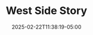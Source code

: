 ---
title: West Side Story
Theatre: Alhambra Theatre & Dining
Venue: Alhambra Theatre
Season: 
date: 2025-02-22T11:38:19-05:00
opening_date: 2025-02-22
closing_date: 2025-03-30
showtimes:
  - 2025-02-20 12:00:00
  - 2025-02-20 18:00:00
  - 2025-02-21 17:45:00
  - 2025-02-22 12:00:00
  - 2025-02-22 18:00:00
  - 2025-02-23 12:00:00
  - 2025-02-23 18:00:00
  - 2025-02-25 18:00:00
  - 2025-02-26 18:00:00
  - 2025-02-27 18:00:00
  - 2025-02-28 18:00:00
  - 2025-03-01 12:00:00
  - 2025-03-01 18:00:00
  - 2025-03-02 12:00:00
  - 2025-03-02 18:00:00
  - 2025-03-04 18:00:00
  - 2025-03-05 18:00:00
  - 2025-03-06 18:00:00
  - 2025-03-07 18:00:00
  - 2025-03-08 12:00:00
  - 2025-03-08 18:00:00
  - 2025-03-09 12:00:00
  - 2025-03-09 18:00:00
  - 2025-03-11 18:00:00
  - 2025-03-12 18:00:00
  - 2025-03-13 18:00:00
  - 2025-03-14 18:00:00
  - 2025-03-15 12:00:00
  - 2025-03-15 18:00:00
  - 2025-03-16 12:00:00
  - 2025-03-16 18:00:00
  - 2025-03-18 18:00:00
  - 2025-03-19 18:00:00
  - 2025-03-20 18:00:00
  - 2025-03-21 18:00:00
  - 2025-03-22 12:00:00
  - 2025-03-22 18:00:00
  - 2025-03-23 12:00:00
  - 2025-03-23 18:00:00
  - 2025-03-26 18:00:00
  - 2025-03-27 18:00:00
  - 2025-03-28 18:00:00
  - 2025-03-29 12:00:00
  - 2025-03-29 18:00:00
  - 2025-03-30 12:00:00
  - 2025-03-30 18:00:00
featured_image: 2025-West-Side-Story.webp
featured_image_alt: 
featured_image_caption: 
featured_image_attr: 
featured_image_attr_link: 
program: 2025-West-Side-Story.pdf
Website: 
Tickets: https://sales.alhambrajax.com/100/tickets.shows.html?playID=1483&code=JAXPLAYS
show_details: 
cast:
  - Tony: Brayden Schilling
  - Maria: Lauren Henriques
  - Riff: Spencer Bethers
  - Bernardo: Marco Puente
  - Action: Davis Parks
  - Anita: Nayda Marie Baez
  - A-Rab: Jackson Gloumeau
  - Chino: Dan Follett
  - Big Deal/Diesel: Cameron J. Adams
  - Pepe: James Arthur Lopez
  - Baby John: Brady Massey
  - Luis: Dominique Gambrell
  - Anybodys: Maya Galipeau
  - Graziella: Jessie Roddy
  - Consuelo: Brooke DeBeer
  - Velma: Holly Lauren Dayton
  - Francisca: Jazmine Moret
  - Minnie: Isabella Homans
  - Rosalia: Sierra Rusnak
  - Schrank: Thaddeus Walker
  - Krupke/Glad Hand: Erik DeCicco
  - Doc: Ken Uibel
crew:
  - Executive Producer/Director: Tod Booth
  - Vice President of Production: Shain Stroff
  - Production Manager/Choreographer: Erick Ariel Sureda
  - Musical Director: Cathy Murphy Giddens
  - Lighting Design: Johnny Pettegrew
  - Costume Design: 
      - Camala Pitts
      - Dorinda Quiles
  - Company Management: Lisa Valdini Booth
  - Set Design/Technical Director: David Dionne
  - Set Construction:
      - Ian Black
      - Kenneth Holderfield
  - Sound Design/Engineering: Carly Meyer
  - Property Master: Patti Eyler
  - Wig Department:
      - Layla Thurman
      - Pattie Pitts
  - Assistant Stage Manager: Sarah Brace
  - Stage Crew:
      - Thad Walker
      - Ezra Ingram
      - Aaron McCaskill
  - Wardrobe Crew:
      - Allie Kangas
      - Layla Thurman
      - Chelsea Lucas
      - Brandalyn Marks
      - Audrey Dunham
  - Fight Choreography: Thaddeus Walker
  - Dance Captain: Holly Lauren Dayton
orchestra:
genres: 
Description: 
Reviews:
- "Alhambra’s WEST SIDE STORY is anything but Krupke’d! | Folio Weekly": https://folioweekly.com/2025/02/22/alhambras-west-side-story-is-anything-but-krupked/
---